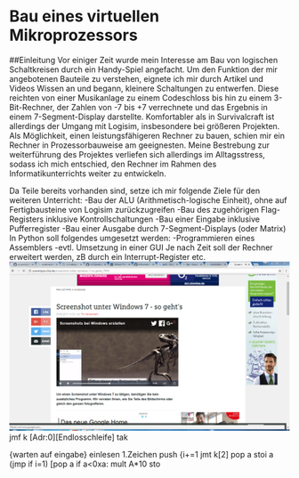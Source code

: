 # Bau eines virtuellen Mikroprozessors
##Einleitung
Vor einiger Zeit wurde mein Interesse am Bau von logischen Schaltkreisen durch ein Handy-Spiel angefacht. Um den Funktion der mir angebotenen Bauteile zu verstehen, eignete ich mir durch Artikel und Videos Wissen an und begann, kleinere Schaltungen zu entwerfen.
Diese reichten von einer Musikanlage zu einem Codeschloss bis hin zu einem 3-Bit-Rechner, der Zahlen von -7 bis +7 verrechnete und das Ergebnis in einem 7-Segment-Display darstellte.
Komfortabler als in Survivalcraft ist allerdings der Umgang mit Logisim, insbesondere bei größeren Projekten. Als Möglichkeit, einen leistungsfähigeren Rechner zu bauen, schien mir ein Rechner in Prozessorbauweise am geeignesten. Meine Bestrebung zur weiterführung des Projektes verliefen sich allerdings im Alltagsstress, sodass ich mich entschied, den Rechner im Rahmen des Informatikunterrichts weiter zu entwickeln. 

Da Teile bereits vorhanden sind, setze ich mir folgende Ziele für den weiteren Unterricht:
-Bau der ALU (Arithmetisch-logische Einheit), ohne auf Fertigbausteine von Logisim zurückzugreifen
-Bau des zugehörigen Flag-Registers inklusive Kontrollschaltungen
-Bau einer Eingabe inklusive Pufferregister
-Bau einer Ausgabe durch 7-Segment-Displays (oder Matrix)
In Python soll folgendes umgesetzt werden:
-Programmieren eines Assemblers
-evtl. Umsetzung in einer GUI
Je nach Zeit soll der Rechner erweitert werden, zB durch ein Interrupt-Register etc.
![Unbenannt](pictures/Unbenannt.PNG "Screenshot von AppLab")
jmf k		[Adr:0][Endlosschleife]
tak 









{warten auf eingabe}
einlesen 1.Zeichen
	push
	{i+=1
	jmt k[2]
pop a
stoi a
(jmp if i=1)
[pop a 
if a<0xa:
mult A*10
sto
	



 

